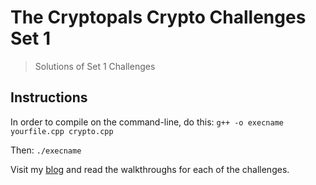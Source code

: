 # The Cryptopals Crypto Challenges Set 1
> Solutions of Set 1 Challenges

## Instructions

In order to compile on the command-line, do this:
`g++ -o execname yourfile.cpp crypto.cpp`

Then:
`./execname`


Visit my [blog](http://megacolorboy.esy.es) and read the walkthroughs for each of the challenges.
